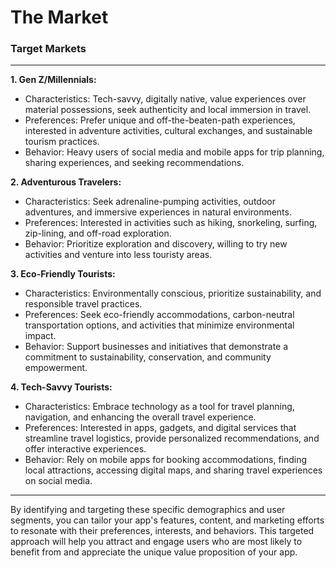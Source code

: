 # The Market

### Target Markets

---

**1. Gen Z/Millennials:**

- Characteristics: Tech-savvy, digitally native, value experiences over material possessions, seek authenticity and local immersion in travel.
- Preferences: Prefer unique and off-the-beaten-path experiences, interested in adventure activities, cultural exchanges, and sustainable tourism practices.
- Behavior: Heavy users of social media and mobile apps for trip planning, sharing experiences, and seeking recommendations.

**2. Adventurous Travelers:**

- Characteristics: Seek adrenaline-pumping activities, outdoor adventures, and immersive experiences in natural environments.
- Preferences: Interested in activities such as hiking, snorkeling, surfing, zip-lining, and off-road exploration.
- Behavior: Prioritize exploration and discovery, willing to try new activities and venture into less touristy areas.

**3. Eco-Friendly Tourists:**

- Characteristics: Environmentally conscious, prioritize sustainability, and responsible travel practices.
- Preferences: Seek eco-friendly accommodations, carbon-neutral transportation options, and activities that minimize environmental impact.
- Behavior: Support businesses and initiatives that demonstrate a commitment to sustainability, conservation, and community empowerment.

**4. Tech-Savvy Tourists:**

- Characteristics: Embrace technology as a tool for travel planning, navigation, and enhancing the overall travel experience.
- Preferences: Interested in apps, gadgets, and digital services that streamline travel logistics, provide personalized recommendations, and offer interactive experiences.
- Behavior: Rely on mobile apps for booking accommodations, finding local attractions, accessing digital maps, and sharing travel experiences on social media.

---

By identifying and targeting these specific demographics and user segments, you can tailor your app's features, content, and marketing efforts to resonate with their preferences, interests, and behaviors. This targeted approach will help you attract and engage users who are most likely to benefit from and appreciate the unique value proposition of your app.
